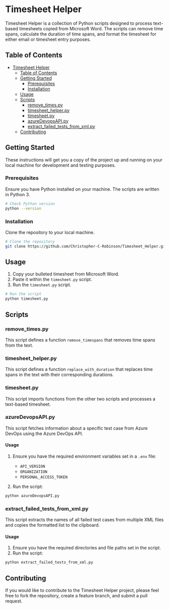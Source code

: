 # Timesheet Helper

Timesheet Helper is a collection of Python scripts designed to process text-based timesheets copied from Microsoft Word. The scripts can remove time spans, calculate the duration of time spans, and format the timesheet for either email or timesheet entry purposes.

## Table of Contents

- [Timesheet Helper](#timesheet-helper)
  - [Table of Contents](#table-of-contents)
  - [Getting Started](#getting-started)
    - [Prerequisites](#prerequisites)
    - [Installation](#installation)
  - [Usage](#usage)
  - [Scripts](#scripts)
    - [remove\_times.py](#remove_timespy)
    - [timesheet\_helper.py](#timesheet_helperpy)
    - [timesheet.py](#timesheetpy)
    - [azureDevopsAPI.py](#azuredevopsapipy)
    - [extract\_failed\_tests\_from\_xml.py](#extract_failed_tests_from_xmlpy)
  - [Contributing](#contributing)

## Getting Started

These instructions will get you a copy of the project up and running on your local machine for development and testing purposes.

### Prerequisites

Ensure you have Python installed on your machine. The scripts are written in Python 3.

```bash
# Check Python version
python --version
```

### Installation

Clone the repository to your local machine.

```bash
# Clone the repository
git clone https://github.com/Christopher-C-Robinson/Timesheet_Helper.git
```

## Usage

1. Copy your bulleted timesheet from Microsoft Word.
2. Paste it within the `timesheet.py` script.
3. Run the `timesheet.py` script.

```bash
# Run the script
python timesheet.py
```

## Scripts

### remove_times.py

This script defines a function `remove_timespans` that removes time spans from the text.

### timesheet_helper.py

This script defines a function `replace_with_duration` that replaces time spans in the text with their corresponding durations.

### timesheet.py

This script imports functions from the other two scripts and processes a text-based timesheet.

### azureDevopsAPI.py

This script fetches information about a specific test case from Azure DevOps using the Azure DevOps API.

#### Usage

1. Ensure you have the required environment variables set in a `.env` file:
    - `API_VERSION`
    - `ORGANIZATION`
    - `PERSONAL_ACCESS_TOKEN`

2. Run the script:

```bash
python azureDevopsAPI.py
```

### extract_failed_tests_from_xml.py

This script extracts the names of all failed test cases from multiple XML files and copies the formatted list to the clipboard.

#### Usage

1. Ensure you have the required directories and file paths set in the script.
2. Run the script:

```bash
python extract_failed_tests_from_xml.py
```

## Contributing

If you would like to contribute to the Timesheet Helper project, please feel free to fork the repository, create a feature branch, and submit a pull request.
